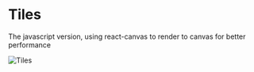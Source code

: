 Tiles
=====

The javascript version, using react-canvas to render to canvas for
better performance

![Tiles](https://s3.amazonaws.com/uploads.hipchat.com/83735/604403/rJk3oHmH3UsLt7T/tiles.gif)
